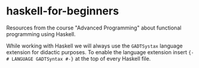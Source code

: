# haskell-for-beginners

Resources from the course "Advanced Programming" about functional programming using Haskell.

While working with Haskell we will always use the `GADTSystax` language extension for didactic purposes.
To enable the language extension insert `{-# LANGUAGE GADTSyntax #-}` at the top of every Haskell file.
